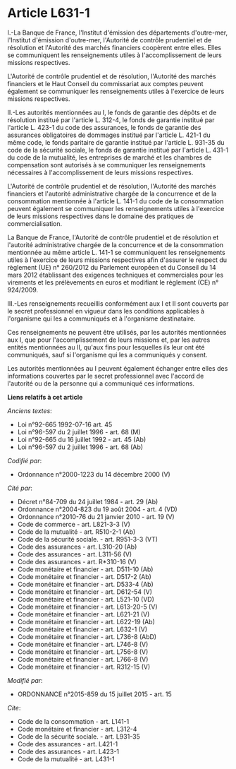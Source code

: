 # Article L631-1

I.-La Banque de France, l'Institut d'émission des départements d'outre-mer, l'Institut d'émission d'outre-mer, l'Autorité de
contrôle prudentiel et de résolution et l'Autorité des marchés financiers coopèrent entre elles. Elles se communiquent les
renseignements utiles à l'accomplissement de leurs missions respectives. 

L'Autorité de contrôle prudentiel et de résolution, l'Autorité des marchés financiers et le Haut Conseil du commissariat aux
comptes peuvent également se communiquer les renseignements utiles à l'exercice de leurs missions respectives. 

II.-Les autorités mentionnées au I, le fonds de garantie des dépôts et de résolution institué par l'article L. 312-4, le
fonds de garantie institué par l'article L. 423-1 du code des assurances, le fonds de garantie des assurances obligatoires de
dommages institué par l'article L. 421-1 du même code, le fonds paritaire de garantie institué par l'article L. 931-35 du
code de la sécurité sociale, le fonds de garantie institué par l'article L. 431-1 du code de la mutualité, les entreprises de
marché et les chambres de compensation sont autorisés à se communiquer les renseignements nécessaires à l'accomplissement de
leurs missions respectives. 

L'Autorité de contrôle prudentiel et de résolution, l'Autorité des marchés financiers et l'autorité administrative chargée de
la concurrence et de la consommation mentionnée à l'article L. 141-1 du code de la consommation peuvent également se
communiquer les renseignements utiles à l'exercice de leurs missions respectives dans le domaine des pratiques de
commercialisation. 

La Banque de France, l'Autorité de contrôle prudentiel et de résolution et l'autorité administrative chargée de la
concurrence et de la consommation mentionnée au même article L. 141-1 se communiquent les renseignements utiles à l'exercice
de leurs missions respectives afin d'assurer le respect du règlement (UE) n° 260/2012 du Parlement européen et du Conseil du
14 mars 2012 établissant des exigences techniques et commerciales pour les virements et les prélèvements en euros et
modifiant le règlement (CE) n° 924/2009. 

III.-Les renseignements recueillis conformément aux I et II sont couverts par le secret professionnel en vigueur dans les
conditions applicables à l'organisme qui les a communiqués et à l'organisme destinataire. 

Ces renseignements ne peuvent être utilisés, par les autorités mentionnées aux I, que pour l'accomplissement de leurs
missions et, par les autres entités mentionnées au II, qu'aux fins pour lesquelles ils leur ont été communiqués, sauf si
l'organisme qui les a communiqués y consent. 

Les autorités mentionnées au I peuvent également échanger entre elles des informations couvertes par le secret professionnel
avec l'accord de l'autorité ou de la personne qui a communiqué ces informations.

**Liens relatifs à cet article**

_Anciens textes_:

  - Loi n°92-665 1992-07-16 art. 45
  - Loi n°96-597 du 2 juillet 1996 - art. 68 (M)
  - Loi n°92-665 du 16 juillet 1992 - art. 45 (Ab)
  - Loi n°96-597 du 2 juillet 1996 - art. 68 (Ab)

_Codifié par_:

  - Ordonnance n°2000-1223 du 14 décembre 2000 (V)

_Cité par_:

  - Décret n°84-709 du 24 juillet 1984 - art. 29 (Ab)
  - Ordonnance n°2004-823 du 19 août 2004 - art. 4 (VD)
  - Ordonnance n°2010-76 du 21 janvier 2010 - art. 19 (V)
  - Code de commerce - art. L821-3-3 (V)
  - Code de la mutualité - art. R510-2-1 (Ab)
  - Code de la sécurité sociale. - art. R951-3-3 (VT)
  - Code des assurances - art. L310-20 (Ab)
  - Code des assurances - art. L311-56 (V)
  - Code des assurances - art. R*310-16 (V)
  - Code monétaire et financier - art. D511-10 (Ab)
  - Code monétaire et financier - art. D517-2 (Ab)
  - Code monétaire et financier - art. D533-4 (Ab)
  - Code monétaire et financier - art. D612-54 (V)
  - Code monétaire et financier - art. L521-10 (VD)
  - Code monétaire et financier - art. L613-20-5 (V)
  - Code monétaire et financier - art. L621-21 (V)
  - Code monétaire et financier - art. L622-19 (Ab)
  - Code monétaire et financier - art. L632-1 (V)
  - Code monétaire et financier - art. L736-8 (AbD)
  - Code monétaire et financier - art. L746-8 (V)
  - Code monétaire et financier - art. L756-8 (V)
  - Code monétaire et financier - art. L766-8 (V)
  - Code monétaire et financier - art. R312-15 (V)

_Modifié par_:

  - ORDONNANCE n°2015-859 du 15 juillet 2015 - art. 15

_Cite_:

  - Code de la consommation - art. L141-1
  - Code monétaire et financier - art. L312-4
  - Code de la sécurité sociale. - art. L931-35
  - Code des assurances - art. L421-1
  - Code des assurances - art. L423-1
  - Code de la mutualité - art. L431-1
